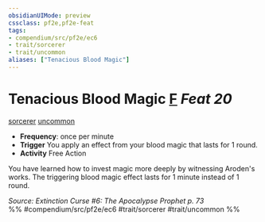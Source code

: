 ```yaml
---
obsidianUIMode: preview
cssclass: pf2e,pf2e-feat
tags:
- compendium/src/pf2e/ec6
- trait/sorcerer
- trait/uncommon
aliases: ["Tenacious Blood Magic"]
---
```

# Tenacious Blood Magic  [F](../../rules/core-rulebook/chapter-9-playing-the-game.md#Actions "Free Action") *Feat 20*  
[sorcerer](../../rules/traits/sorcerer.md)  [uncommon](../../rules/traits/uncommon.md)  

- **Frequency**: once per minute
- **Trigger** You apply an effect from your blood magic that lasts for 1 round.
- **Activity** Free Action

You have learned how to invest magic more deeply by witnessing Aroden's works. The triggering blood magic effect lasts for 1 minute instead of 1 round.

*Source: Extinction Curse #6: The Apocalypse Prophet p. 73*  
%% #compendium/src/pf2e/ec6 #trait/sorcerer #trait/uncommon %%